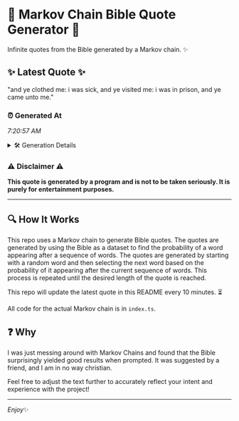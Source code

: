 # 📖 Markov Chain Bible Quote Generator 📖

Infinite quotes from the Bible generated by a Markov chain. ✨

## ✨ Latest Quote ✨
"and ye clothed me: i was sick, and ye visited me: i was in prison, and ye came unto me."

### ⏰ Generated At
*7:20:57 AM*

<details>
    <summary>🛠️ Generation Details</summary>
    <p>
        <strong>🌱 Seed:</strong> and<br>
        <strong>🔄 Iterations:</strong> 19<br>
        <strong>📜 Context History:</strong><br>[ and ]: ye<br>[ and, ye ]: clothed<br>[ and, ye, clothed ]: me:<br>[ and, ye, clothed, me: ]: i<br>[ and, ye, clothed, me:, i ]: was<br>[ and, ye, clothed, me:, i, was ]: sick,<br>[ ye, clothed, me:, i, was, sick, ]: and<br>[ clothed, me:, i, was, sick,, and ]: ye<br>[ me:, i, was, sick,, and, ye ]: visited<br>[ i, was, sick,, and, ye, visited ]: me:<br>[ was, sick,, and, ye, visited, me: ]: i<br>[ sick,, and, ye, visited, me:, i ]: was<br>[ and, ye, visited, me:, i, was ]: in<br>[ ye, visited, me:, i, was, in ]: prison,<br>[ visited, me:, i, was, in, prison, ]: and<br>[ me:, i, was, in, prison,, and ]: ye<br>[ i, was, in, prison,, and, ye ]: came<br>[ was, in, prison,, and, ye, came ]: unto<br>[ in, prison,, and, ye, came, unto ]: me.<br>
    </p>
</details>

### ⚠️ Disclaimer ⚠️
**This quote is generated by a program and is not to be taken seriously. It is purely for entertainment purposes.**

---

## 🔍 How It Works

This repo uses a Markov chain to generate Bible quotes. The quotes are generated by using the Bible as a dataset to find the probability of a word appearing after a sequence of words. The quotes are generated by starting with a random word and then selecting the next word based on the probability of it appearing after the current sequence of words. This process is repeated until the desired length of the quote is reached.

This repo will update the latest quote in this README every 10 minutes. ⏳

All code for the actual Markov chain is in `index.ts`.

## ❓ Why

I was just messing around with Markov Chains and found that the Bible surprisingly yielded good results when prompted. 
It was suggested by a friend, and I am in no way christian.

Feel free to adjust the text further to accurately reflect your intent and experience with the project!

---

*Enjoy*✨
